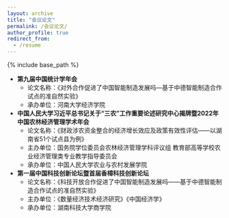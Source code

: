 ```yaml
---
layout: archive
title: "会议论文"
permalink: /会议论文/
author_profile: true
redirect_from:
  - /resume
---
```


{% include base_path %}

* **第九届中国统计学年会**
  * 论文名称：《对外合作促进了中国智能制造发展吗—基于中德智能制造合作试点的准自然实验》
  * 承办单位：河南大学经济学院
* **中国人民大学习近平总书记关于“三农”工作重要论述研究中心揭牌暨2022年中国农林经济管理学术年会**
  * 论文名称：《财政涉农资金整合的经济增长效应及政策有效性评估——以湖南省51个试点县为例》
  * 主办单位：国务院学位委员会农林经济管理学科评议组
             教育部高等学校农业经济管理类专业教学指导委员会
  * 承办单位：中国人民大学农业与农村发展学院
* **第一届中国科技创新论坛暨首届香樟科技创新论坛**
  * 论文名称：《科技开放合作促进了中国智能制造发展吗——基于中德智能制造合作试点的准自然实验》
  * 主办单位：《数量经济技术经济研究》《中国经济学》
  * 承办单位：湖南科技大学商学院
